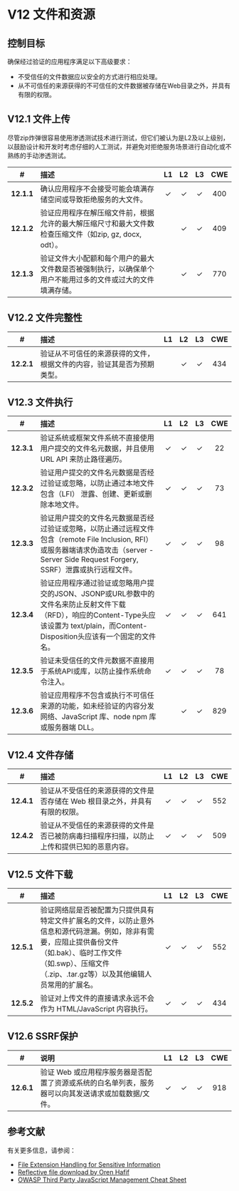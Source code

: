 # V12 文件和资源

## 控制目标

确保经过验证的应用程序满足以下高级要求：

* 不受信任的文件数据应以安全的方式进行相应处理。
* 从不可信任的来源获得的不可信任的文件数据被存储在Web目录之外，并具有有限的权限。

## V12.1 文件上传

尽管zip炸弹很容易使用渗透测试技术进行测试，但它们被认为是L2及以上级别，以鼓励设计和开发时考虑仔细的人工测试，并避免对拒绝服务场景进行自动化或不熟练的手动渗透测试。

| # | 描述 | L1 | L2 | L3 | CWE |
| :---: | :--- | :---: | :---:| :---: | :---: |
| **12.1.1** | 确认应用程序不会接受可能会填满存储空间或导致拒绝服务的大文件。 | ✓ | ✓ | ✓ | 400 |
| **12.1.2** | 验证应用程序在解压缩文件前，根据允许的最大解压缩尺寸和最大文件数检查压缩文件（如zip, gz, docx, odt）。 | | ✓ | ✓ | 409 |
| **12.1.3** | 验证文件大小配额和每个用户的最大文件数是否被强制执行，以确保单个用户不能用过多的文件或过大的文件填满存储。 | | ✓ | ✓ | 770 |

## V12.2 文件完整性

| # | 描述 | L1 | L2 | L3 | CWE |
| :---: | :--- | :---: | :---:| :---: | :---: |
| **12.2.1** | 验证从不可信任的来源获得的文件，根据文件的内容，验证其是否为预期类型。 | | ✓ | ✓ | 434 |

## V12.3 文件执行

| # | 描述 | L1 | L2 | L3 | CWE |
| :---: | :--- | :---: | :---:| :---: | :---: |
| **12.3.1** | 验证系统或框架文件系统不直接使用用户提交的文件名元数据，并且使用 URL API 来防止路径遍历。 | ✓ | ✓ | ✓ | 22 |
| **12.3.2** | 验证用户提交的文件名元数据是否经过验证或忽略，以防止通过本地文件包含（LFI） 泄露、创建、更新或删除本地文件。 | ✓ | ✓ | ✓ | 73 |
| **12.3.3** | 验证用户提交的文件名元数据是否经过验证或忽略，以防止通过远程文件包含（remote File Inclusion, RFI）或服务器端请求伪造攻击（server - Server Side Request Forgery, SSRF）泄露或执行远程文件。 | ✓ | ✓ | ✓ | 98 |
| **12.3.4** | 验证应用程序通过验证或忽略用户提交的JSON、JSONP或URL参数中的文件名来防止反射文件下载（RFD），响应的Content-Type头应该设置为 text/plain，而Content-Disposition头应该有一个固定的文件名。 | ✓ | ✓ | ✓ | 641 |
| **12.3.5** | 验证未受信任的文件元数据不直接用于系统API或库，以防止操作系统命令注入。 | ✓ | ✓ | ✓ | 78 |
| **12.3.6** | 验证应用程序不包含或执行不可信任来源的功能，如未经验证的内容分发网络、JavaScript 库、node npm 库或服务器端 DLL。 | | ✓ | ✓ | 829 |

## V12.4 文件存储

| # | 描述 | L1 | L2 | L3 | CWE |
| :---: | :--- | :---: | :---:| :---: | :---: |
| **12.4.1** | 验证从不受信任的来源获得的文件是否存储在 Web 根目录之外，并具有有限的权限。 | ✓ | ✓ | ✓ | 552 |
| **12.4.2** | 验证从不受信任的来源获得的文件是否已被防病毒扫描程序扫描，以防止上传和提供已知的恶意内容。 | ✓ | ✓ | ✓ | 509 |

## V12.5 文件下载

| # | 描述 | L1 | L2 | L3 | CWE |
| :---: | :--- | :---: | :---:| :---: | :---: |
| **12.5.1** | 验证网络层是否被配置为只提供具有特定文件扩展名的文件，以防止意外信息和源代码泄漏。例如，除非有需要，应阻止提供备份文件（如.bak）、临时工作文件（如.swp）、压缩文件（.zip、.tar.gz等）以及其他编辑人员常用的扩展名。 | ✓ | ✓ | ✓ | 552 |
| **12.5.2** | 验证对上传文件的直接请求永远不会作为 HTML/JavaScript 内容执行。 | ✓ | ✓ | ✓ | 434 |

## V12.6 SSRF保护

| # | 说明 | L1 | L2 | L3 | CWE |
| :---: | :--- | :---: | :---:| :---: | :---: |
| **12.6.1** | 验证 Web 或应用程序服务器是否配置了资源或系统的白名单列表，服务器可以向其发送请求或加载数据/文件。 | ✓ | ✓ | ✓ | 918 |

## 参考文献

有关更多信息，请参阅：

* [File Extension Handling for Sensitive Information](https://owasp.org/www-community/vulnerabilities/Unrestricted_File_Upload)
* [Reflective file download by Oren Hafif](https://www.trustwave.com/Resources/SpiderLabs-Blog/Reflected-File-Download---A-New-Web-Attack-Vector/)
* [OWASP Third Party JavaScript Management Cheat Sheet](https://cheatsheetseries.owasp.org/cheatsheets/Third_Party_Javascript_Management_Cheat_Sheet.html)
